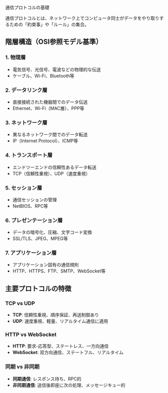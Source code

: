通信プロトコルの基礎

通信プロトコルとは、ネットワーク上でコンピュータ同士がデータをやり取りするための「約束事」や「ルール」の集合。

## 階層構造（OSI参照モデル基準）

### 1. 物理層
- 電気信号、光信号、電波などの物理的な伝送
- ケーブル、Wi-Fi、Bluetooth等

### 2. データリンク層  
- 直接接続された機器間でのデータ伝送
- Ethernet、Wi-Fi（MAC層）、PPP等

### 3. ネットワーク層
- 異なるネットワーク間でのデータ転送
- IP（Internet Protocol）、ICMP等

### 4. トランスポート層
- エンドツーエンドの信頼性あるデータ転送
- TCP（信頼性重視）、UDP（速度重視）

### 5. セッション層
- 通信セッションの管理
- NetBIOS、RPC等

### 6. プレゼンテーション層
- データの暗号化、圧縮、文字コード変換
- SSL/TLS、JPEG、MPEG等

### 7. アプリケーション層
- アプリケーション固有の通信規則
- HTTP、HTTPS、FTP、SMTP、WebSocket等

## 主要プロトコルの特徴

### TCP vs UDP
- **TCP**: 信頼性重視、順序保証、再送制御あり
- **UDP**: 速度重視、軽量、リアルタイム通信に適用

### HTTP vs WebSocket
- **HTTP**: 要求-応答型、ステートレス、一方向通信
- **WebSocket**: 双方向通信、ステートフル、リアルタイム

### 同期 vs 非同期
- **同期通信**: レスポンス待ち、RPC的
- **非同期通信**: 送信後即座に次の処理、メッセージキュー的